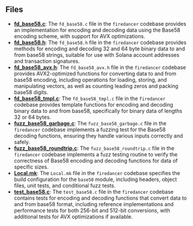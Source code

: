 
## Files
- **[fd_base58.c](base58/fd_base58.c.driver.md)**: The `fd_base58.c` file in the `firedancer` codebase provides an implementation for encoding and decoding data using the Base58 encoding scheme, with support for AVX optimizations.
- **[fd_base58.h](base58/fd_base58.h.driver.md)**: The `fd_base58.h` file in the `firedancer` codebase provides methods for encoding and decoding 32 and 64 byte binary data to and from base58 strings, suitable for use with Solana account addresses and transaction signatures.
- **[fd_base58_avx.h](base58/fd_base58_avx.h.driver.md)**: The `fd_base58_avx.h` file in the `firedancer` codebase provides AVX2-optimized functions for converting data to and from base58 encoding, including operations for loading, storing, and manipulating vectors, as well as counting leading zeros and packing base58 digits.
- **[fd_base58_tmpl.c](base58/fd_base58_tmpl.c.driver.md)**: The `fd_base58_tmpl.c` file in the `firedancer` codebase provides template functions for encoding and decoding binary data to and from base58, specifically for binary data of lengths 32 or 64 bytes.
- **[fuzz_base58_garbage.c](base58/fuzz_base58_garbage.c.driver.md)**: The `fuzz_base58_garbage.c` file in the `firedancer` codebase implements a fuzzing test for the Base58 decoding functions, ensuring they handle various inputs correctly and safely.
- **[fuzz_base58_roundtrip.c](base58/fuzz_base58_roundtrip.c.driver.md)**: The `fuzz_base58_roundtrip.c` file in the `firedancer` codebase implements a fuzz testing routine to verify the correctness of Base58 encoding and decoding functions for data of specific sizes.
- **[Local.mk](base58/Local.mk.driver.md)**: The `Local.mk` file in the `firedancer` codebase specifies the build configuration for the `base58` module, including headers, object files, unit tests, and conditional fuzz tests.
- **[test_base58.c](base58/test_base58.c.driver.md)**: The `test_base58.c` file in the `firedancer` codebase contains tests for encoding and decoding functions that convert data to and from base58 format, including reference implementations and performance tests for both 256-bit and 512-bit conversions, with additional tests for AVX optimizations if available.
